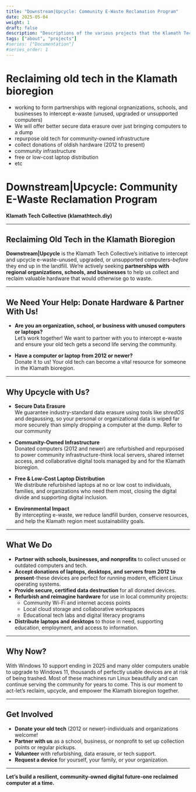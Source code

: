 ```yaml
---
title: "Downstream|Upcycle: Community E-Waste Reclamation Program"
date: 2025-05-04
weight: 1
draft: false
description: "Descriptions of the various projects that the Klamath Tech Collective is engaged in."
tags: ["about", "projects"]
#series: ["Documentation"]
#series_order: 1
---
```


# Reclaiming old tech in the Klamath bioregion
- working to form partnerships with regional orgnanizations, schools, and businesses to intercept e-waste (unused, upgraded or unsupported computers)
- We will offer better secure data erasure over just bringing computers to a dump
- repurpose old tech for community-owned infrastructure 
- collect donations of oldish hardware (2012 to present)
- community infrastructure
- free or low-cost laptop distribution
- etc
# Downstream|Upcycle: Community E-Waste Reclamation Program  
**Klamath Tech Collective (klamathtech.diy)**

---

## Reclaiming Old Tech in the Klamath Bioregion

**Downstream|Upcycle** is the Klamath Tech Collective’s initiative to intercept and upcycle e-waste-unused, upgraded, or unsupported computers-*before* they end up in the landfill. We’re actively seeking **partnerships with regional organizations, schools, and businesses** to help us collect and reclaim valuable hardware that would otherwise go to waste.

---

## We Need Your Help: Donate Hardware & Partner With Us!

- **Are you an organization, school, or business with unused computers or laptops?**  
  Let’s work together! We want to partner with you to intercept e-waste and ensure your old tech gets a second life serving the community.

- **Have a computer or laptop from 2012 or newer?**  
  Donate it to us! Your old tech can become a vital resource for someone in the Klamath bioregion.

---

## Why Upcycle with Us?

- **Secure Data Erasure**  
  We guarantee industry-standard data erasure using tools like *shredOS* and degaussing, so your personal or organizational data is wiped far more securely than simply dropping a computer at the dump.
  Refer to our community 

- **Community-Owned Infrastructure**  
  Donated computers (2012 and newer) are refurbished and repurposed to power community infrastructure-think local servers, shared internet access, and collaborative digital tools managed by and for the Klamath bioregion.

- **Free & Low-Cost Laptop Distribution**  
  We distribute refurbished laptops at no or low cost to individuals, families, and organizations who need them most, closing the digital divide and supporting digital inclusion.

- **Environmental Impact**  
  By intercepting e-waste, we reduce landfill burden, conserve resources, and help the Klamath region meet sustainability goals.

---

## What We Do

- **Partner with schools, businesses, and nonprofits** to collect unused or outdated computers and tech.
- **Accept donations of laptops, desktops, and servers from 2012 to present**-these devices are perfect for running modern, efficient Linux operating systems.
- **Provide secure, certified data destruction** for all donated devices.
- **Refurbish and reimagine hardware** for use in local community projects:  
  - Community Wi-Fi and internet access points  
  - Local cloud storage and collaborative workspaces  
  - Educational tech labs and digital literacy programs
- **Distribute laptops and desktops** to those in need, supporting education, employment, and access to information.

---

## Why Now?

With Windows 10 support ending in 2025 and many older computers unable to upgrade to Windows 11, thousands of perfectly usable devices are at risk of being trashed. Most of these machines run Linux beautifully and can continue serving the community for years to come. This is our moment to act-let’s reclaim, upcycle, and empower the Klamath bioregion together.

---

## Get Involved

- **Donate your old tech** (2012 or newer)-individuals and organizations welcome!
- **Partner with us** as a school, business, or nonprofit to set up collection points or regular pickups.
- **Volunteer** with refurbishing, data erasure, or tech support.
- **Request a device** for yourself, your family, or your organization.

---

**Let’s build a resilient, community-owned digital future-one reclaimed computer at a time.**